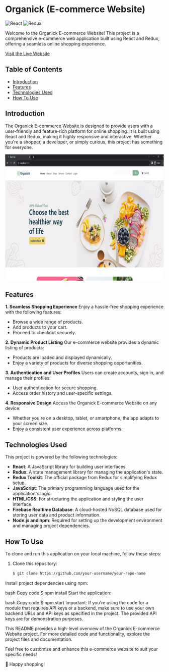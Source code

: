 # Organick (E-commerce Website)

![React](https://img.shields.io/badge/React-18.0.0-blue)
![Redux](https://img.shields.io/badge/Redux-4.1.0-green)

Welcome to the Organick E-commerce Website! This project is a comprehensive e-commerce web application built using React and Redux, offering a seamless online shopping experience.

[Visit the Live Website](https://organick-e-commerce-website-1pp3.vercel.app/)

## Table of Contents
- [Introduction](#introduction)
- [Features](#features)
- [Technologies Used](#technologies-used)
- [How To Use](#how-to-use)

## Introduction
The Organick E-commerce Website is designed to provide users with a user-friendly and feature-rich platform for online shopping. It is built using React and Redux, making it highly responsive and interactive. Whether you're a shopper, a developer, or simply curious, this project has something for everyone.

<div align="center">
  <img src="https://raw.githubusercontent.com/MINALOTFY10/Organick-eCommerce-Website/master/App%20Screenshots/one.png" alt="Application Screenshot" height="400">
</div>

## Features

**1. Seamless Shopping Experience**
Enjoy a hassle-free shopping experience with the following features:
- Browse a wide range of products.
- Add products to your cart.
- Proceed to checkout securely.

**2. Dynamic Product Listing**
Our e-commerce website provides a dynamic listing of products:
- Products are loaded and displayed dynamically.
- Enjoy a variety of products for diverse shopping opportunities.

**3. Authentication and User Profiles**
Users can create accounts, sign in, and manage their profiles:
- User authentication for secure shopping.
- Access order history and user-specific settings.

**4. Responsive Design**
Access the Organick E-commerce Website on any device:
- Whether you're on a desktop, tablet, or smartphone, the app adapts to your screen size.
- Enjoy a consistent user experience across platforms.

## Technologies Used
This project is powered by the following technologies:

- **React**: A JavaScript library for building user interfaces.
- **Redux**: A state management library for managing the application's state.
- **Redux Toolkit**: The official package from Redux for simplifying Redux setup.
- **JavaScript**: The primary programming language used for the application's logic.
- **HTML/CSS**: For structuring the application and styling the user interface.
- **Firebase Realtime Database**: A cloud-hosted NoSQL database used for storing user data and product information.
- **Node.js and npm**: Required for setting up the development environment and managing project dependencies.

## How To Use
To clone and run this application on your local machine, follow these steps:

1. Clone this repository:
   ```bash
   $ git clone https://github.com/your-username/your-repo-name
Install project dependencies using npm:

bash
Copy code
$ npm install
Start the application:

bash
Copy code
$ npm start
Important: If you're using the code for a module that requires API keys or a backend, make sure to use your own backend URLs and API keys as specified in the project. The provided API keys are for demonstration purposes.

This README provides a high-level overview of the Organick E-commerce Website project. For more detailed code and functionality, explore the project files and documentation.

Feel free to customize and enhance this e-commerce website to suit your specific needs!

🚀 Happy shopping!
